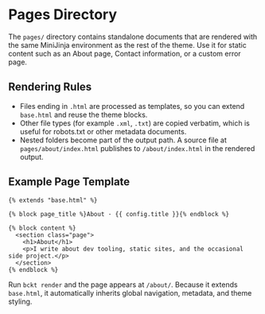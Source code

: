 # Pages Directory

The `pages/` directory contains standalone documents that are rendered with the
same MiniJinja environment as the rest of the theme. Use it for static content
such as an About page, Contact information, or a custom error page.

## Rendering Rules
- Files ending in `.html` are processed as templates, so you can extend
  `base.html` and reuse the theme blocks.
- Other file types (for example `.xml`, `.txt`) are copied verbatim, which is
  useful for robots.txt or other metadata documents.
- Nested folders become part of the output path. A source file at
  `pages/about/index.html` publishes to `/about/index.html` in the rendered
  output.

## Example Page Template
```jinja
{% extends "base.html" %}

{% block page_title %}About · {{ config.title }}{% endblock %}

{% block content %}
  <section class="page">
    <h1>About</h1>
    <p>I write about dev tooling, static sites, and the occasional side project.</p>
  </section>
{% endblock %}
```

Run `bckt render` and the page appears at `/about/`. Because it extends
`base.html`, it automatically inherits global navigation, metadata, and theme
styling.
